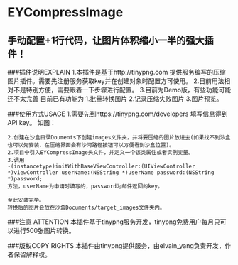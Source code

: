 # EYCompressImage
## 手动配置+1行代码，让图片体积缩小一半的强大插件！

###插件说明EXPLAIN
    1.本插件是基于http://tinypng.com 提供服务编写的压缩图片插件。需要先注册服务获取key并在创建对象时配置方可使用。
    2.目前用法相对不是特别方便，需要跟着一下步骤进行配置。
    3.目前为Demo版，有些功能可能还不太完善
    目前已有功能为  1.批量转换图片  2.记录压缩失败图片  3.图片预览。
    
###使用方式USAGE
    1.需要先到https://tinypng.com/developers 填写信息得到API key。
    如图：
    
    2.创建在沙盒目录Douments下创建images文件夹，并将要压缩的图片放进去(如果找不到沙盒也可以先安装，在压缩界面会有沙河路径按钮可以方便看到沙盒位置)。
    2.项目中引入EYCompressImage头文件，并定义一个该类属性或者实例变量。
    3.调用
    -(instancetype)initWithBaseViewController:(UIViewController *)viewController userName:(NSString *)userName password:(NSString *)password;
    方法，userName为申请时填写的，password为邮件返回的key。
    
    至此安装完毕。
    转换后的图片会放在沙盒Documents/target_images文件夹内。





###注意 ATTENTION
本插件基于tinypng服务开发，tinypng免费用户每月只可以进行500张图片转换。

###版权COPY RIGHTS
本插件由tinypng提供服务，由elvain_yang负责开发，作者保留解释权。


  

